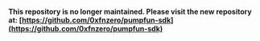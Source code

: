 **This repository is no longer maintained. Please visit the new repository at: [https://github.com/0xfnzero/pumpfun-sdk](https://github.com/0xfnzero/pumpfun-sdk)**

